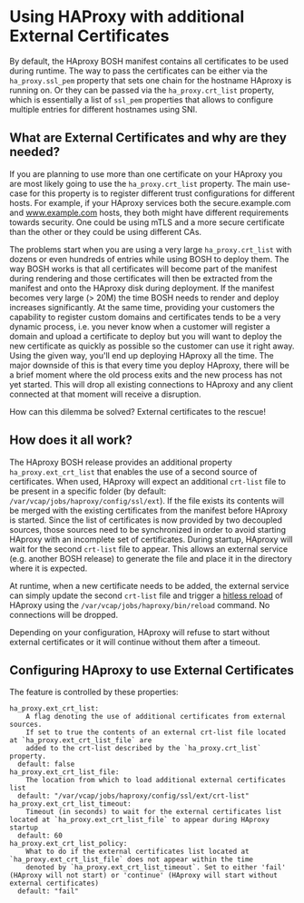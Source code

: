 
# Using HAProxy with additional External Certificates

By default, the HAproxy BOSH manifest contains all certificates to be used during runtime.
The way to pass the certificates can be either via the `ha_proxy.ssl_pem` property that sets one chain for
the hostname HAproxy is running on. Or they can be passed via the `ha_proxy.crt_list` property, which is essentially
a list of `ssl_pem` properties that allows to configure multiple entries for different hostnames using SNI.

## What are External Certificates and why are they needed?

If you are planning to use more than one certificate on your HAproxy you are most likely going to use the `ha_proxy.crt_list`
property. The main use-case for this property is to register different trust configurations for different hosts.
For example, if your HAproxy services both the secure.example.com and www.example.com hosts, they both might have different
requirements towards security. One could be using mTLS and a more secure certificate than the other or they could be using different CAs.

The problems start when you are using a very large `ha_proxy.crt_list` with dozens or even hundreds of entries while using BOSH to deploy them.
The way BOSH works is that all certificates will become part of the manifest during rendering and those certificates will then be extracted
from the manifest and onto the HAproxy disk during deployment. If the manifest becomes very large (> 20M) the time BOSH needs to render and deploy increases significantly. At the same time, providing your customers the capability to register custom domains and certificates tends to be a very dynamic process, i.e. you never know when a customer will register a domain and upload a certificate to deploy but you will want to deploy the new certificate as quickly as possible so the customer can use it right away. Using the given way, you'll end up deploying HAproxy all the time. The major downside of this is that every time you deploy HAproxy, there will be a brief moment where the old process exits and the new process has not yet started. This will drop all existing connections to HAproxy and any client connected at that moment will receive a disruption.

How can this dilemma be solved? External certificates to the rescue!

## How does it all work?

The HAproxy BOSH release provides an additional property `ha_proxy.ext_crt_list` that enables the use of a second source of certificates.
When used, HAproxy will expect an additional `crt-list` file to be present in a specific folder (by default: `/var/vcap/jobs/haproxy/config/ssl/ext`).
If the file exists its contents will be merged with the existing certificates from the manifest before HAproxy is started.
Since the list of certificates is now provided by two decoupled sources, those sources need to be synchronized in order to avoid starting HAproxy with an incomplete set of certificates. During startup, HAproxy will wait for the second `crt-list` file to appear. This allows an external service (e.g. another BOSH release) to generate the file and place it in the directory where it is expected.

At runtime, when a new certificate needs to be added, the external service can simply update the second `crt-list` file and trigger a [hitless reload](https://www.haproxy.com/blog/hitless-reloads-with-haproxy-howto/) of HAproxy using the `/var/vcap/jobs/haproxy/bin/reload` command. No connections will be dropped.

Depending on your configuration, HAproxy will refuse to start without external certificates or it will continue without them after a timeout.

## Configuring HAproxy to use External Certificates

The feature is controlled by these properties:
```
ha_proxy.ext_crt_list:
    A flag denoting the use of additional certificates from external sources.
    If set to true the contents of an external crt-list file located at `ha_proxy.ext_crt_list_file` are
    added to the crt-list described by the `ha_proxy.crt_list` property.
  default: false
ha_proxy.ext_crt_list_file:
    The location from which to load additional external certificates list
  default: "/var/vcap/jobs/haproxy/config/ssl/ext/crt-list"
ha_proxy.ext_crt_list_timeout:
    Timeout (in seconds) to wait for the external certificates list located at `ha_proxy.ext_crt_list_file` to appear during HAproxy startup
  default: 60
ha_proxy.ext_crt_list_policy:
    What to do if the external certificates list located at `ha_proxy.ext_crt_list_file` does not appear within the time
    denoted by `ha_proxy.ext_crt_list_timeout`. Set to either 'fail' (HAproxy will not start) or 'continue' (HAproxy will start without external certificates)
  default: "fail"
```